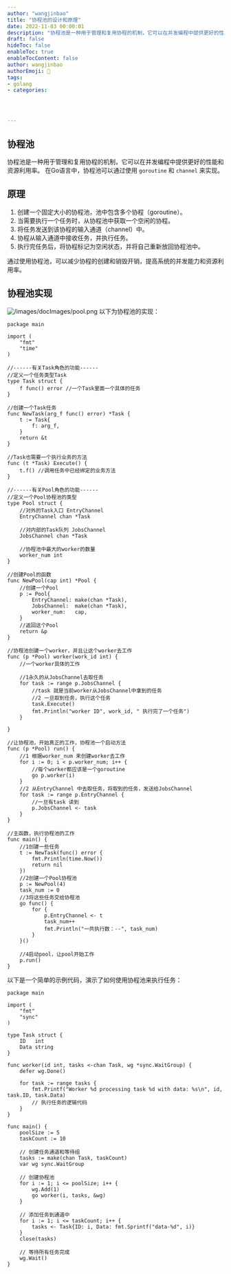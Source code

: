 ```yaml
---
author: "wangjinbao"
title: "协程池的设计和原理"
date: 2022-11-03 00:00:01
description: "协程池是一种用于管理和复用协程的机制，它可以在并发编程中提供更好的性能和资源利用率"
draft: false
hideToc: false
enableToc: true
enableTocContent: false
author: wangjinbao
authorEmoji: 👻
tags: 
- golang
- categories:




---
```

## 协程池
协程池是一种用于管理和复用协程的机制，它可以在并发编程中提供更好的性能和资源利用率。
在Go语言中，协程池可以通过使用 `goroutine` 和 `channel` 来实现。
## 原理
1. 创建一个固定大小的协程池，池中包含多个协程（goroutine）。
2. 当需要执行一个任务时，从协程池中获取一个空闲的协程。
3. 将任务发送到该协程的输入通道（channel）中。
4. 协程从输入通道中接收任务，并执行任务。
5. 执行完任务后，将协程标记为空闲状态，并将自己重新放回协程池中。

通过使用协程池，可以减少协程的创建和销毁开销，提高系统的并发能力和资源利用率。

## 协程池实现
![/images/docImages/pool.png](/images/docImages/pool.png)
以下为协程池的实现：
```golang
package main

import (
	"fmt"
	"time"
)

//------有关Task角色的功能------
//定义一个任务类型Task
type Task struct {
	f func() error //一个Task里面一个具体的任务
}

//创建一个Task任务
func NewTask(arg_f func() error) *Task {
	t := Task{
		f: arg_f,
	}
	return &t
}

//Task也需要一个执行业务的方法
func (t *Task) Execute() {
	t.f() //调用任务中已经绑定的业务方法
}

//------有关Pool角色的功能------
//定义一个Pool协程池的类型
type Pool struct {
	//对外的Task入口 EntryChannel
	EntryChannel chan *Task

	//对内部的Task队列 JobsChannel
	JobsChannel chan *Task

	//协程池中最大的worker的数量
	worker_num int
}

//创建Pool的函数
func NewPool(cap int) *Pool {
	//创建一个Pool
	p := Pool{
		EntryChannel: make(chan *Task),
		JobsChannel:  make(chan *Task),
		worker_num:   cap,
	}
	//返回这个Pool
	return &p
}

//协程池创建一个worker，并且让这个worker去工作
func (p *Pool) worker(work_id int) {
	//一个worker具体的工作

	//1永久的从JobsChannel去取任务
	for task := range p.JobsChannel {
		//task 就是当前worker从JobsChannel中拿到的任务
		//2 一旦取到任务，执行这个任务
		task.Execute()
		fmt.Println("worker ID", work_id, " 执行完了一个任务")
	}

}

//让协程池，开始真正的工作，协程池一个启动方法
func (p *Pool) run() {
	//1 根据worker_num 来创建worker去工作
	for i := 0; i < p.worker_num; i++ {
		//每个worker都应该是一个goroutine
		go p.worker(i)
	}
	//2 从EntryChannel 中去取任务，将取到的任务，发送给JobsChannel
	for task := range p.EntryChannel {
		//一旦有task 读到
		p.JobsChannel <- task
	}
}

//主函数，执行协程池的工作
func main() {
	//1创建一些任务
	t := NewTask(func() error {
		fmt.Println(time.Now())
		return nil
	})
	//2创建一个Pool协程池
	p := NewPool(4)
	task_num := 0
	//3将这些任务交给协程池
	go func() {
		for {
			p.EntryChannel <- t
			task_num++
			fmt.Println("一共执行数：--", task_num)
		}
	}()

	//4启动pool，让pool开始工作
	p.run()
}

```

以下是一个简单的示例代码，演示了如何使用协程池来执行任务：
```golang
package main

import (
	"fmt"
	"sync"
)

type Task struct {
	ID   int
	Data string
}

func worker(id int, tasks <-chan Task, wg *sync.WaitGroup) {
	defer wg.Done()

	for task := range tasks {
		fmt.Printf("Worker %d processing task %d with data: %s\n", id, task.ID, task.Data)
		// 执行任务的逻辑代码
	}
}

func main() {
	poolSize := 5
	taskCount := 10

	// 创建任务通道和等待组
	tasks := make(chan Task, taskCount)
	var wg sync.WaitGroup

	// 创建协程池
	for i := 1; i <= poolSize; i++ {
		wg.Add(1)
		go worker(i, tasks, &wg)
	}

	// 添加任务到通道中
	for i := 1; i <= taskCount; i++ {
		tasks <- Task{ID: i, Data: fmt.Sprintf("data-%d", i)}
	}
	close(tasks)

	// 等待所有任务完成
	wg.Wait()
}

```
